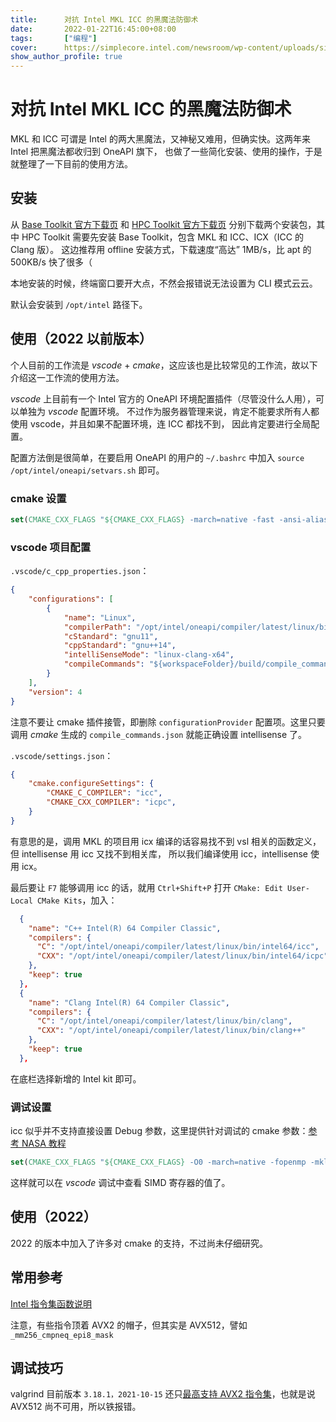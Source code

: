 ```yaml
---
title:      对抗 Intel MKL ICC 的黑魔法防御术
date:       2022-01-22T16:45:00+08:00
tags:       ["编程"]
cover:      https://simplecore.intel.com/newsroom/wp-content/uploads/sites/11/2020/12/oneapi-2x1-1.jpg
show_author_profile: true
---
```


# 对抗 Intel MKL ICC 的黑魔法防御术

MKL 和 ICC 可谓是 Intel 的两大黑魔法，又神秘又难用，但确实快。这两年来 Intel 把黑魔法都收归到 OneAPI 旗下，
也做了一些简化安装、使用的操作，于是就整理了一下目前的使用方法。

## 安装

从 [Base Toolkit 官方下载页](https://www.intel.com/content/www/us/en/developer/tools/oneapi/base-toolkit-download.html)
和 [HPC Toolkit 官方下载页](https://www.intel.com/content/www/us/en/developer/tools/oneapi/hpc-toolkit-download.html)
分别下载两个安装包，其中 HPC Toolkit 需要先安装 Base Toolkit，包含 MKL 和 ICC、ICX（ICC 的 Clang 版）。
这边推荐用 offline 安装方式，下载速度“高达” 1MB/s，比 apt 的 500KB/s 快了很多（

本地安装的时候，终端窗口要开大点，不然会报错说无法设置为 CLI 模式云云。

默认会安装到 `/opt/intel` 路径下。

## 使用（2022 以前版本）

个人目前的工作流是 *vscode* + *cmake*，这应该也是比较常见的工作流，故以下介绍这一工作流的使用方法。

*vscode* 上目前有一个 Intel 官方的 OneAPI 环境配置插件（尽管没什么人用），可以单独为 *vscode* 配置环境。
不过作为服务器管理来说，肯定不能要求所有人都使用 vscode，并且如果不配置环境，连 ICC 都找不到，
因此肯定要进行全局配置。

配置方法倒是很简单，在要启用 OneAPI 的用户的 `~/.bashrc` 中加入 `source /opt/intel/oneapi/setvars.sh` 即可。

### cmake 设置

```cmake
set(CMAKE_CXX_FLAGS "${CMAKE_CXX_FLAGS} -march=native -fast -ansi-alias -fopenmp -finline -funroll-loops -m64 -fma -mkl")
```


### vscode 项目配置

`.vscode/c_cpp_properties.json`：
```json
{
    "configurations": [
        {
            "name": "Linux",
            "compilerPath": "/opt/intel/oneapi/compiler/latest/linux/bin/icpx",
            "cStandard": "gnu11",
            "cppStandard": "gnu++14",
            "intelliSenseMode": "linux-clang-x64",
            "compileCommands": "${workspaceFolder}/build/compile_commands.json"
        }
    ],
    "version": 4
}
```

注意不要让 cmake 插件接管，即删除 `configurationProvider` 配置项。这里只要调用 *cmake* 生成的 `compile_commands.json` 就能正确设置 intellisense 了。

`.vscode/settings.json`：
```json
{
    "cmake.configureSettings": {
        "CMAKE_C_COMPILER": "icc",
        "CMAKE_CXX_COMPILER": "icpc",
    }
}
```

有意思的是，调用 MKL 的项目用 icx 编译的话容易找不到 vsl 相关的函数定义，但 intellisense 用 icc 又找不到相关库，
所以我们编译使用 icc，intellisense 使用 icx。

最后要让 `F7` 能够调用 icc 的话，就用 `Ctrl+Shift+P` 打开 `CMake: Edit User-Local CMake Kits`，加入：

```json
  {
    "name": "C++ Intel(R) 64 Compiler Classic",
    "compilers": {
      "C": "/opt/intel/oneapi/compiler/latest/linux/bin/intel64/icc",
      "CXX": "/opt/intel/oneapi/compiler/latest/linux/bin/intel64/icpc"
    },
    "keep": true
  },
  {
    "name": "Clang Intel(R) 64 Compiler Classic",
    "compilers": {
      "C": "/opt/intel/oneapi/compiler/latest/linux/bin/clang",
      "CXX": "/opt/intel/oneapi/compiler/latest/linux/bin/clang++"
    },
    "keep": true
  },
```

在底栏选择新增的 Intel kit 即可。

### 调试设置

icc 似乎并不支持直接设置 Debug 参数，这里提供针对调试的 cmake 参数：[参考 NASA 教程](https://www.nas.nasa.gov/hecc/support/kb/recommended-intel-compiler-debugging-options_92.html)
```cmake
set(CMAKE_CXX_FLAGS "${CMAKE_CXX_FLAGS} -O0 -march=native -fopenmp -mkl")
```

这样就可以在 *vscode* 调试中查看 SIMD 寄存器的值了。

## 使用（2022）

2022 的版本中加入了许多对 cmake 的支持，不过尚未仔细研究。

## 常用参考

[Intel 指令集函数说明](https://www.intel.com/content/www/us/en/docs/intrinsics-guide/index.html)

注意，有些指令顶着 AVX2 的帽子，但其实是 AVX512，譬如 `_mm256_cmpneq_epi8_mask`

## 调试技巧

valgrind 目前版本 `3.18.1，2021-10-15` 还只[最高支持 AVX2 指令集](https://valgrind.org/info/platforms.html)，也就是说 AVX512 尚不可用，所以铁报错。
